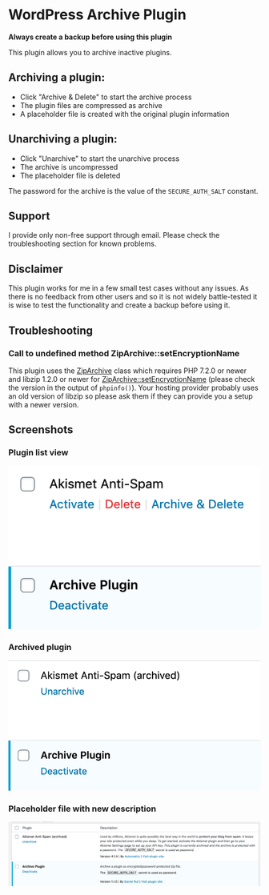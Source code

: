 # WordPress Archive Plugin

**Always create a backup before using this plugin**

This plugin allows you to archive inactive plugins.

## Archiving a plugin:

* Click "Archive & Delete" to start the archive process
* The plugin files are compressed as archive
* A placeholder file is created with the original plugin information

## Unarchiving a plugin:

* Click "Unarchive" to start the unarchive process
* The archive is uncompressed
* The placeholder file is deleted

The password for the archive is the value of the `SECURE_AUTH_SALT` constant.

## Support

I provide only non-free support through email. Please check the troubleshooting section for known problems.

## Disclaimer

This plugin works for me in a few small test cases without any issues. As there is no feedback from other users and so it is not widely battle-tested it is wise to test the functionality and create a backup before using it.

## Troubleshooting

### Call to undefined method ZipArchive::setEncryptionName
This plugin uses the [ZipArchive](https://www.php.net/manual/en/class.ziparchive.php) class which requires PHP 7.2.0 or newer and libzip 1.2.0 or newer for [ZipArchive::setEncryptionName](https://www.php.net/manual/en/ziparchive.setencryptionname.php) (please check the version in the output of `phpinfo()`). Your hosting provider probably uses an old version of libzip so please ask them if they can provide you a setup with a newer version.

## Screenshots

### Plugin list view
![](list.png)

### Archived plugin
![](archived.png)

### Placeholder file with new description
![](description.png)